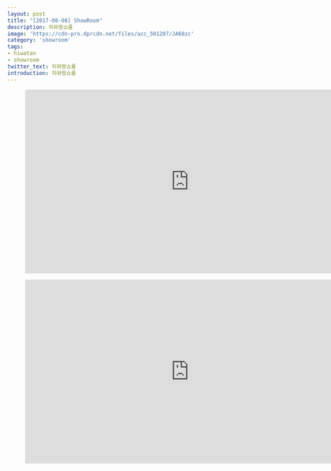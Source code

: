 ```yaml
---
layout: post
title: "[2017-08-08] ShowRoom"
description: 히와땅쇼룸
image: 'https://cdn-pro.dprcdn.net/files/acc_501207/JA68zc'
category: 'showroom'
tags:
- hiwatan
- showroom
twitter_text: 히와땅쇼룸
introduction: 히와땅쇼룸
---
```

<figure class="video_container">
<iframe width="740" height="416" src="https://serviceapi.nmv.naver.com/flash/convertIframeTag.nhn?vid=7CEBB8996285708F383AD534FCAA958E2485&outKey=V1273273520d309220c089d457df2d6eda0b1b75ea310821a6a8c9d457df2d6eda0b1" frameborder="no" scrolling="no" webkitallowfullscreen mozallowfullscreen allowfullscreen></iframe>
</figure>

<figure class="video_container">
<iframe width="740" height="416" src="https://serviceapi.nmv.naver.com/flash/convertIframeTag.nhn?vid=7783C9DB70F7F4DF452526AE0E820EF3DC32&outKey=V123500c54f0528fe8065bbebaecafd95f3d0c6a81a92dd909767bbebaecafd95f3d0" frameborder="no" scrolling="no" webkitallowfullscreen mozallowfullscreen allowfullscreen></iframe>
</figure>
